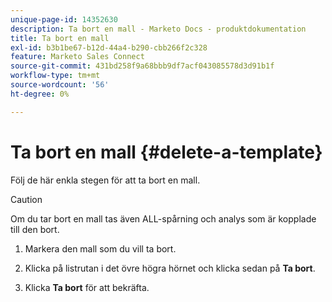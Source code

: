 ```yaml
---
unique-page-id: 14352630
description: Ta bort en mall - Marketo Docs - produktdokumentation
title: Ta bort en mall
exl-id: b3b1be67-b12d-44a4-b290-cbb266f2c328
feature: Marketo Sales Connect
source-git-commit: 431bd258f9a68bbb9df7acf043085578d3d91b1f
workflow-type: tm+mt
source-wordcount: '56'
ht-degree: 0%

---
```


# Ta bort en mall {#delete-a-template}

Följ de här enkla stegen för att ta bort en mall.

>[!CAUTION]
>
>Om du tar bort en mall tas även ALL-spårning och analys som är kopplade till den bort.

1. Markera den mall som du vill ta bort.

1. Klicka på listrutan i det övre högra hörnet och klicka sedan på **Ta bort**.

1. Klicka **Ta bort** för att bekräfta.
